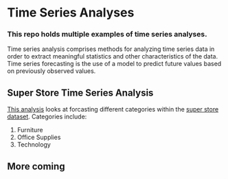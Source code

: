 # Time Series Analyses
### This repo holds multiple examples of time series analyses.
Time series analysis comprises methods for analyzing time series data in order to extract meaningful statistics and other characteristics of the data. Time series forecasting is the use of a model to predict future values based on previously observed values.

## Super Store Time Series Analysis
[This analysis](https://github.com/timbo112711/time-series-analysis/tree/master/Superstore) looks at forcasting different categories within the [super store dataset](https://community.tableau.com/docs/DOC-1236). Categories include:
1. Furniture
2. Office Supplies
3. Technology

## More coming
